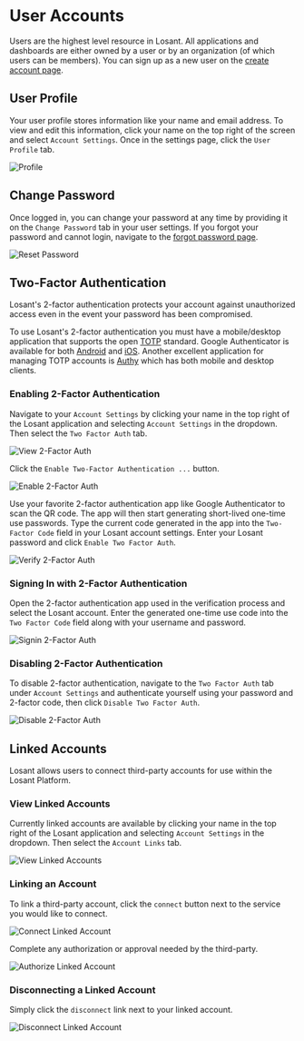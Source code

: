 # User Accounts

Users are the highest level resource in Losant. All applications and dashboards are either owned by a user or by an organization (of which users can be members). You can sign up as a new user on the <a href="https://accounts.losant.com/create-account" target="_blank">create account page</a>.

## User Profile

Your user profile stores information like your name and email address. To view and edit this information, click your name on the top right of the screen and select `Account Settings`. Once in the settings page, click the `User Profile` tab.

![Profile](/images/user-accounts/profile.png "Profile")

## Change Password

Once logged in, you can change your password at any time by providing it on the `Change Password` tab in your user settings. If you forgot your password and cannot login, navigate to the <a href="https://accounts.losant.com/forgot-password" target="_blank">forgot password page</a>.

![Reset Password](/images/user-accounts/reset-password.png "Reset Password")

## Two-Factor Authentication

Losant's 2-factor authentication protects your account against unauthorized access even in the event your password has been compromised.

To use Losant's 2-factor authentication you must have a mobile/desktop application that supports the open [TOTP](https://tools.ietf.org/html/rfc6238) standard. Google Authenticator is available for both [Android](https://play.google.com/store/apps/details?id=com.google.android.apps.authenticator2 "Google Authenticator - Android") and [iOS](https://itunes.apple.com/us/app/google-authenticator/id388497605?mt=8 "Google Authenticator - iOS"). Another excellent application for managing TOTP accounts is [Authy](https://www.authy.com/app/) which has both mobile and desktop clients.

### Enabling 2-Factor Authentication

Navigate to your `Account Settings` by clicking your name in the top right of the Losant application and selecting `Account Settings` in the dropdown. Then select the `Two Factor Auth` tab.

![View 2-Factor Auth](/images/user-accounts/view-2fa.png "View 2-Factor Auth")

Click the `Enable Two-Factor Authentication ...` button.

![Enable 2-Factor Auth](/images/user-accounts/enable-2fa.png "Enable 2-Factor Auth")

Use your favorite 2-factor authentication app like Google Authenticator to scan the QR code. The app will then start generating short-lived one-time use passwords. Type the current code generated in the app into the `Two-Factor Code` field in your Losant account settings. Enter your Losant password and click `Enable Two Factor Auth`.

![Verify 2-Factor Auth](/images/user-accounts/verify-2fa.png "Verify 2-Factor Auth")

### Signing In with 2-Factor Authentication

Open the 2-factor authentication app used in the verification process and select the Losant account. Enter the generated one-time use code into the `Two Factor Code` field along with your username and password.

![Signin 2-Factor Auth](/images/user-accounts/signin-2fa.png "Signin 2-Factor Auth")

### Disabling 2-Factor Authentication

To disable 2-factor authentication, navigate to the `Two Factor Auth` tab under `Account Settings` and authenticate yourself using your password and 2-factor code, then click `Disable Two Factor Auth`.

![Disable 2-Factor Auth](/images/user-accounts/disable-2fa.png "Disable 2-Factor Auth")

## Linked Accounts

Losant allows users to connect third-party accounts for use within the Losant Platform.

### View Linked Accounts

Currently linked accounts are available by clicking your name in the top right of the Losant application and selecting `Account Settings` in the dropdown. Then select the `Account Links` tab.

![View Linked Accounts](/images/user-accounts/view-linked-accounts.png "View Linked Accounts")

### Linking an Account

To link a third-party account, click the `connect` button next to the service you would like to connect.

![Connect Linked Account](/images/user-accounts/connect-linked-accounts.png "Connect Linked Account")

Complete any authorization or approval needed by the third-party.

![Authorize Linked Account](/images/user-accounts/authorize-linked-accounts.png "Authorize Linked Account")

### Disconnecting a Linked Account

Simply click the `disconnect` link next to your linked account.

![Disconnect Linked Account](/images/user-accounts/disconnect-linked-accounts.png "Disconnect Linked Account")

